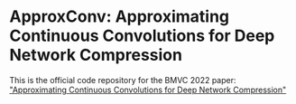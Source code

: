 # ApproxConv: Approximating Continuous Convolutions for Deep Network Compression

This is the official code repository for the BMVC 2022 paper: ["Approximating Continuous Convolutions for Deep Network Compression"](TBC)